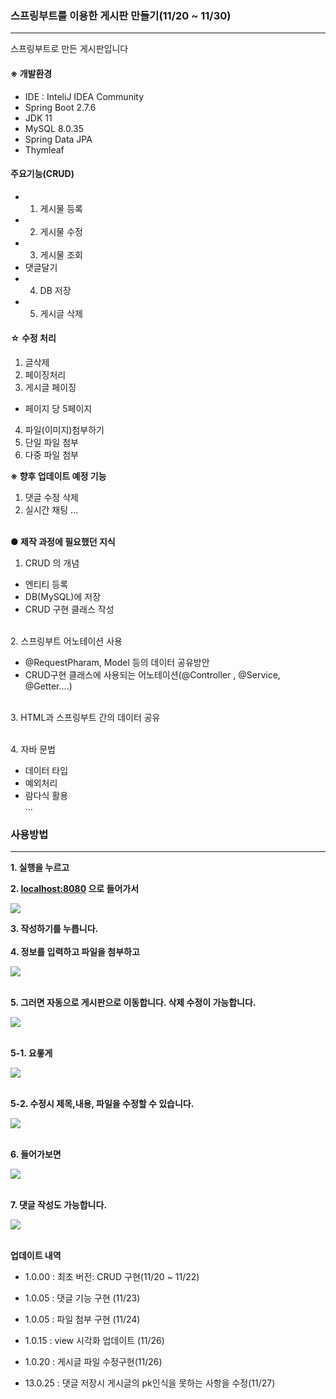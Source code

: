 ### 스프링부트를 이용한 게시판 만들기(11/20 ~ 11/30)

---

스프링부트로 만든 게시판입니다


#### __※ 개발환경__

- IDE : InteliJ IDEA Community
- Spring Boot 2.7.6
- JDK 11
- MySQL 8.0.35
- Spring Data JPA
- Thymleaf

#### 주요기능(CRUD)
- 1. 게시물 등록
- 2. 게시물 수정
- 3. 게시물 조회
 - 댓글달기
- 4. DB 저장
- 5. 게시글 삭제

#### ☆ 수정 처리
1. 글삭제
2. 페이징처리
3. 게시글 페이징
  - 페이지 당 5페이지
4. 파일(이미지)첨부하기
5. 단일 파일 첨부
6. 다중 파일 첨부

__※ 향후 업데이트 예정 기능__
1. 댓글 수정 삭제
2. 실시간 채팅
...


<br>__● 제작 과정에 필요했던 지식__

1. CRUD 의 개념

 - 엔티티 등록
 - DB(MySQL)에 저장
 - CRUD 구현 클래스 작성

<br>2. 스프링부트 어노테이션 사용
  - @RequestPharam, Model 등의 데이터 공유방안
  - CRUD구현 클래스에 사용되는 어노테이션(@Controller , @Service, @Getter....)

<br> 3. HTML과 스프링부트 간의 데이터 공유

<br> 4. 자바 문법
 - 데이터 타입
 - 예외처리
 - 람다식 활용
 <br>...


### __사용방법__
---

__1. 실행을 누르고__

__2. [localhost:8080](http://localhost:8080/) 으로 들어가서__

<div class="test_image">
  <img src="./imgs/1.jpg">
</div>

__3. 작성하기를 누릅니다.__<br>
<br>
__4. 정보를 입력하고 파일을 첨부하고__<br>

<div class="test_image">
  <img src="./imgs/2.jpg">
</div>

<br>__5. 그러면 자동으로 게시판으로 이동합니다. 삭제 수정이 가능합니다.__
<div class="test_image">
  <img src="./imgs/3.jpg">
</div><br>

__5-1. 요롷게__

<div class="test_image">
  <img src="./imgs/5.jpg">
</div><br>

__5-2. 수정시 제목,내용, 파일을 수정할 수 있습니다.__

<div class="test_image">
  <img src="./imgs/5-1.jpg">
</div>

<br>__6. 들어가보면__

<div class="test_image">
  <img src="./imgs/4.jpg">
</div> <br>

__7. 댓글 작성도 가능합니다.__

<div class="test_image">
  <img src="./imgs/6.jpg">
</div> <br>


__업데이트 내역__

- 1.0.00 : 최초 버전: CRUD 구현(11/20 ~ 11/22)

- 1.0.05 : 댓글 기능 구현 (11/23)

- 1.0.05 : 파일 첨부 구현 (11/24)

- 1.0.15 : view 시각화 업데이트 (11/26)
- 1.0.20 : 게시글 파일 수정구현(11/26)

- 13.0.25 : 댓글 저장시 게시글의 pk인식을 못하는 사항을  수정(11/27)
